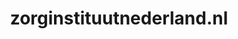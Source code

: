 ---
layout: post
title:  "zorginstituutnederland.nl"
internal_url:  "/dutchgov/zorginstituutnederland.nl.html"
categories: dutchgov
---